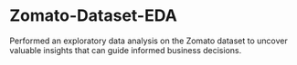 # Zomato-Dataset-EDA
Performed an exploratory data analysis on the Zomato dataset to uncover valuable insights that can guide informed business decisions.
